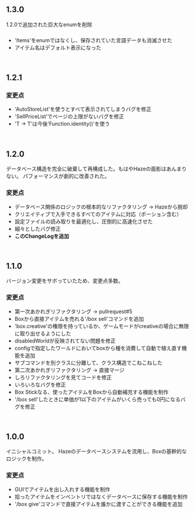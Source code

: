 ## 1.3.0
1.2.0で追加された巨大なenumを削除
###
* 'Items'をenumではなくし、保存されていた言語データも消滅させた
* アイテム名はデフォルト表示になった

<br>

## 1.2.1
### 変更点
* 'AutoStoreList'を使うとすべて表示されてしまうバグを修正
* 'SellPriceList'でページの上限がないバグを修正
* 'T -> T'は今後'Function.identity()'を使う

<br>

## 1.2.0
データベース構造を完全に破棄して再構成した。もはやHazeの面影はあんまりない。
パフォーマンスが劇的に改善された。
### 変更点
* データベース関係のロジックの根本的なリファクタリング -> Hazeから脱却
* クリエイティブで入手できるすべてのアイテムに対応（ポーション含む）
* 設定ファイルの読み取りを最適化し、圧倒的に高速化させた
* 細々としたバグ修正
* **このChangeLogを追加**

<br>

## 1.1.0
バージョン変更をサボっていたため、変更点多数。
### 変更点
* 第一次あかれぎリファクタリング -> pullrequest#5
* Boxから直接アイテムを売れる'/box sell'コマンドを追加
* 'box.creative'の権限を持っているか、ゲームモードがcreativeの場合に無限に取り出せるようにした
* disabledWorldが反映されてない問題を修正
* configで指定したワールドにおいてboxから種を消費して自動で植え直す機能を追加
* サブコマンドを別クラスに分離して、クラス構造でこねこねした
* 第二次あかれぎリファクタリング -> 直接マージ
* しろリファクタリングを見てコードを修正
* いろいろなバグを修正
* Box Stickなる、使ったアイテムをBoxから自動補充する機能を制作
* '/box sell'したときに単価が1以下のアイテムがいくら売っても0円になるバグを修正

<br>

## 1.0.0
イニシャルコミット。
Hazeのデータベースシステムを流用し、Boxの基幹的なロジックを制作。
### 変更点
* GUIでアイテムを出し入れする機能を制作
* 拾ったアイテムをインベントリではなくデータベースに保存する機能を制作
* '/box give'コマンドで直接アイテムを誰かに渡すことができる機能を追加

